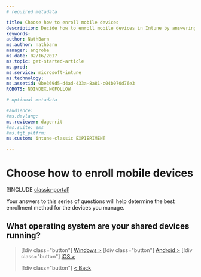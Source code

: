 ```yaml
---
# required metadata

title: Choose how to enroll mobile devices 
description: Decide how to enroll mobile devices in Intune by answering a few simple questions
keywords:
author: NathBarn
ms.author: nathbarn
manager: angrobe
ms.date: 02/16/2017
ms.topic: get-started-article
ms.prod:
ms.service: microsoft-intune
ms.technology:
ms.assetid: 0be369d5-d4ad-433a-8a81-c04b070d76e3
ROBOTS: NOINDEX,NOFOLLOW

# optional metadata

#audience:
#ms.devlang:
ms.reviewer: dagerrit
#ms.suite: ems
#ms.tgt_pltfrm:
ms.custom: intune-classic EXPIERIMENT

---
```

# Choose how to enroll mobile devices

[!INCLUDE [classic-portal](../includes/classic-portal.md)]

Your answers to this series of questions will help determine the best enrollment method for the devices you manage.

## **What operating system are your shared devices running?**

> [!div class="button"]
> [Windows >](/intune-classic/deploy-use/enroll-corporate-owned-devices-with-the-device-enrollment-manager-in-microsoft-intune)
> [!div class="button"]
> [Android >](/intune-classic/deploy-use/enroll-corporate-owned-devices-with-the-device-enrollment-manager-in-microsoft-intune)
> [!div class="button"]
> [iOS >](choose-how-to-enroll-devices5.md)
> 
> [!div class="button"]
> [< Back](choose-how-to-enroll-devices3.md)
